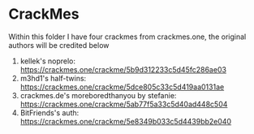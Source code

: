 # CrackMes
Within this folder I have four crackmes from crackmes.one, the original authors will be credited below

1. kellek's noprelo: https://crackmes.one/crackme/5b9d312233c5d45fc286ae03
2. m3hd1's half-twins: https://crackmes.one/crackme/5dce805c33c5d419aa0131ae
3. crackmes.de's moreboredthanyou by stefanie: https://crackmes.one/crackme/5ab77f5a33c5d40ad448c504
4. BitFriends's auth: https://crackmes.one/crackme/5e8349b033c5d4439bb2e040
